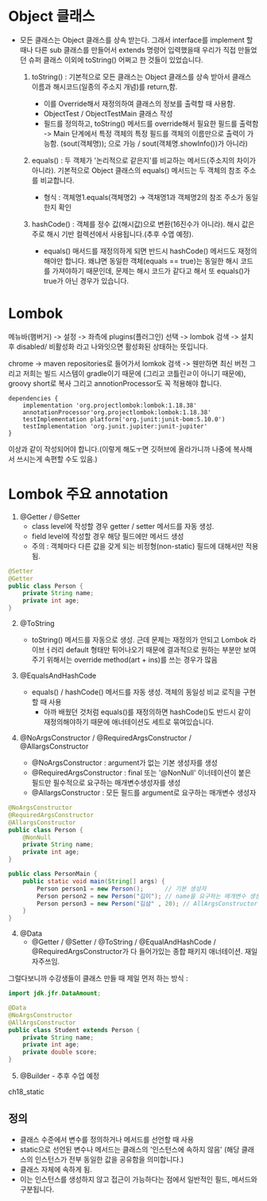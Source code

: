 # Object 클래스
- 모든 클래스는 Object 클래스를 상속 받는다. 그래서 interface를 implement 할 때나 다른 sub 클래스를 만들어서 extends 명령어 입력했을때 우리가 직접 만들었던 슈퍼 클래스 이외에 toString() 어쩌고 한 것들이 있었습니다.
    1. toString() : 기본적으로 모든 클래스는 Object 클래스를 상속 받아서 클래스 이름과 해시코드(일종의 주소지 개념)를 return,함.
       - 이를 Override해서 재정의하여 클래스의 정보를 출력할 때 사용함.
       - ObjectTest / ObjectTestMain 클래스 작성
       - 필드를 정의하고, toString() 메서드를 override해서 필요한
         필드를 출력함 -> Main 단계에서 특정 객체의 특정 필드를 객체의 이름만으로 출력이 가능함. (sout(객체명)); 으로 가능 / sout(객체명.showInfo())가 아니라)

    2. equals() : 두 객체가 '논리적으로 같은지'를 비교하는 메서드(주소지의 차이가 아니라). 기본적으로 Object 클래스의 equals() 메서드는 두 객체의 참조 주소를 비교합니다.
       - 형식 : 객체명1.equals(객체명2) -> 객채명1과 객체명2의 참조 주소가 동일한지 확인
    
    3. hashCode() : 객체를 정수 값(해시값)으로 변환(16진수가 아니라). 해시 값은 주로 해시 기반 컬렉션에서 사용됩니다.(추후 수엽 예정).
       - equals() 매서드를 재정의하게 되면 반드시 hashCode() 메서드도 재정의해야만 합니다. 왜냐면 동일한 객체(equals == true)는 동일한 해시 코드를 가져야하기 때문인데, 문제는 해시 코드가 같다고 해서 또 equals()가 true가 아닌 경우가 있습니다.

# Lombok
메뉴바(햄버거) -> 설정 -> 좌측에 plugins(플러그인) 선택 -> lombok 검색 -> 설치후
disabled/ 비활성화 라고 나와잇으면 활성화된 상태하는 뜻입니다.

chrome -> maven repositories로 들어가서 lomkok 검색 -> 웬만하면 최신 버전
그리고 저희는 빌드 시스템이 gradle이기 때문에 (그리고 코틀린ㄹ이 아니기 때문에), groovy short로 복사
그리고 annotionProcessor도 꼭 적용해야 합니다.

```declarative
dependencies {
    implementation 'org.projectlombok:lombok:1.18.38'
    annotationProcessor'org.projectlombok:lombok:1.18.38'
    testImplementation platform('org.junit:junit-bom:5.10.0')
    testImplementation 'org.junit.jupiter:junit-jupiter'
}
```
이상과 같이 작성되어야 합니다.(이렇게 해도ㅜ면 깃허브에 올라가니까 나중에 복사해서 쓰시는게 속편할 수도 있음.)

# Lombok 주요 annotation
1. @Getter / @Setter
    - class level에 작성할 경우 getter / setter 메서드를 자동 생성.
    - field level에 작성할 경우 해당 필드에만 메서드 생성
    - 주의 : 객체마다 다른 값을 갖게 되는 비정형(non-static) 필드에 대해서만 적용됨.

```java
@Setter
@Getter
public class Person {
    private String name;
    private int age;
}
```

2. @ToString
    - toString() 메서드를 자동으로 생성. 근데 문제는 재정의가 안되고 Lombok 라이브ㅓ러리 default 형태만 튀어나오기 때문에 결과적으로 원하는 부분만 보여주기 위해서는 override method(art + ins)를 쓰는 경우가 많음

3. @EqualsAndHashCode
    - equals() / hashCode() 메서드를 자동 생성. 객체의 동일성 비교 로직을 구현할 때 사용
      - 아까 배웠던 것처럼 equals()를 재정의하면 hashCode()도 반드시 같이 재정의해야하기 때문에 애너테이션도 세트로 묶여있습니다.

4. @NoArgsConstructor / @RequiredArgsConstructor / @AllargsConstructor
   - @NoArgsConstructor : argument가 없는 기본 생성자를 생성
   - @RequiredArgsConstructor : final 또는 '@NonNull' 이너테이션이 붙은 필드만 필수적으로 요구하는 매개변수생성자를 생성
   - @AllargsConstructor : 모든 필드를 argument로 요구하는 매개변수 생성자

```java
@NoArgsConstructor
@RequiredArgsConstructor
@AllargsConstructor
public class Person {
    @NonNull
    private String name;
    private int age;
}

public class PersonMain {
    public static void main(String[] args) {
        Person person1 = new Person();      // 기본 생성자
        Person person2 = new Person("김이"); // name을 요구하는 매개변수 생성자
        Person person3 = new Person("김삼" , 20); // AllArgsConstructor
    }
}
```

4. @Data
    - @Getter / @Setter / @ToString / @EqualAndHashCode / @RequiredArgsConstructor가 다 들어가있는 종합 패키지 애너테이션. 재일 자주쓰임.

그럴다보니까 수강생들이 클래스 만들 때 제일 먼저 하는 방식 :
```java
import jdk.jfr.DataAmount;

@Data
@NoArgsConstructor
@AllArgsConstructor
public class Student extends Person {
    private String name;
    private int age;
    private double score;
}
```

5. @Builder - 추후 수업 예정

ch18_static
## 정의
- 클래스 수준에서 변수를 정의하거나 메서드를 선언할 때 사용
- static으로 선언된 변수나 메서드는 클래스의 '인스턴스에 속하지 않음' (해당 클래스의 인스턴스가 전부 동일한 값을 공유함을 의미합니다.)
- 클래스 자체에 속하게 됨.
- 이는 인스턴스를 생성하지 않고 접근이 가능하다는 점에서 일반적인 필드, 메서드와 구분됩니다.